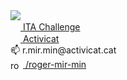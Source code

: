 <img src="https://github.com/roger-mir-min/roger-mir-min/blob/main/frontend-github.png?raw=true">

<div><a href="http://dev.ita-challenges.eurecatacademy.org/ita-challenge/challenges/dcacb291-b4aa-4029-8e9b-284c8ca80296"><img widt="16px" height="16px" src="https://github.com/roger-mir-min/roger-mir-min/blob/main/BCNAct.jpeg?raw=true"> ITA Challenge </a></div>

<div><a href="http://www.activicat.cat"><img width="16px" height="16px" src="https://github.com/roger-mir-min/roger-mir-min/blob/main/favicon.png?raw=true"> Activicat</a></div>

<div>📫 r.mir.min@activicat.cat</div>
<div><a href="https://linkedin.com/in/roger-mir-min" target="blank"><img align="center" src="https://raw.githubusercontent.com/rahuldkjain/github-profile-readme-generator/master/src/images/icons/Social/linked-in-alt.svg" alt="roger-miret-minard" height="16" width="20" /> /roger-mir-min</div></a>

